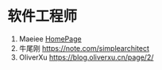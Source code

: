 # 软件工程师
1. Maeiee [HomePage](https://garden.maxieewong.com/)
2. 牛尾刚 https://note.com/simplearchitect
3. OliverXu https://blog.oliverxu.cn/page/2/